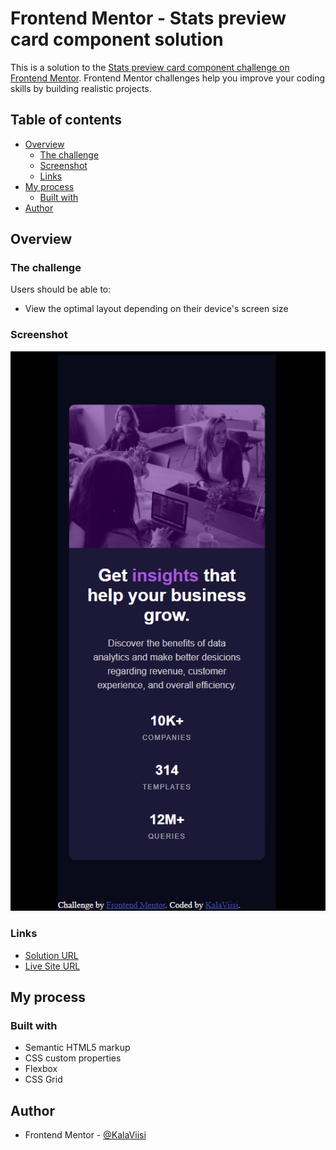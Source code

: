 # Frontend Mentor - Stats preview card component solution

This is a solution to the [Stats preview card component challenge on Frontend Mentor](https://www.frontendmentor.io/challenges/stats-preview-card-component-8JqbgoU62). Frontend Mentor challenges help you improve your coding skills by building realistic projects. 

## Table of contents

- [Overview](#overview)
  - [The challenge](#the-challenge)
  - [Screenshot](#screenshot)
  - [Links](#links)
- [My process](#my-process)
  - [Built with](#built-with)
- [Author](#author)

## Overview

### The challenge

Users should be able to:

- View the optimal layout depending on their device's screen size

### Screenshot

![](pictures/desktop-design-mobile.png)


### Links

-  [Solution URL](https://github.com/KalaViisi/card-mobile)
-  [Live Site URL](https://kalaviisi.github.io/card-mobile/)

## My process

### Built with

- Semantic HTML5 markup
- CSS custom properties
- Flexbox
- CSS Grid



## Author
- Frontend Mentor - [@KalaViisi](https://www.frontendmentor.io/profile/ddaniel444) 
